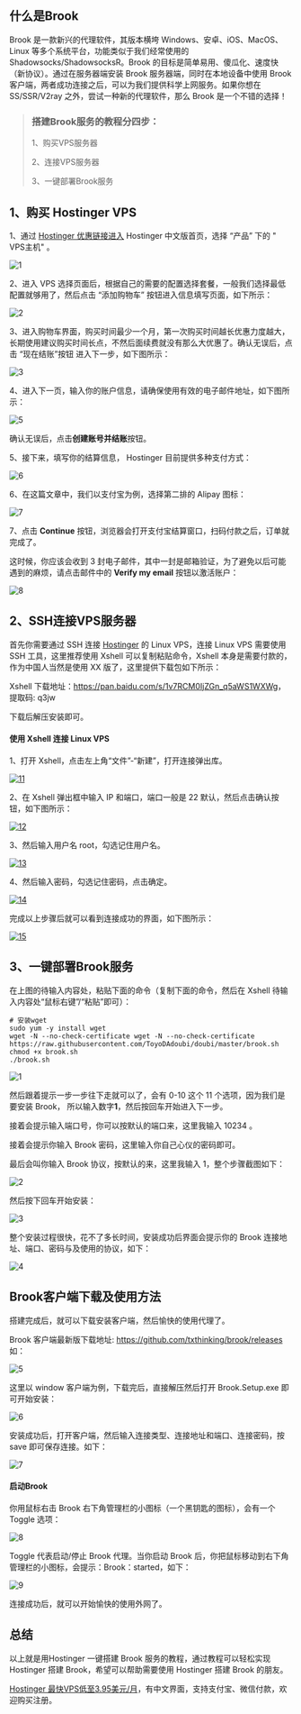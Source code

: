 ## 什么是Brook

Brook 是一款新兴的代理软件，其版本横垮 Windows、安卓、iOS、MacOS、Linux 等多个系统平台，功能类似于我们经常使用的 Shadowsocks/ShadowsocksR。Brook 的目标是简单易用、傻瓜化、速度快（新协议）。通过在服务器端安装 Brook 服务器端，同时在本地设备中使用 Brook 客户端，两者成功连接之后，可以为我们提供科学上网服务。如果你想在 SS/SSR/V2ray 之外，尝试一种新的代理软件，那么 Brook 是一个不错的选择！



> ### 搭建Brook服务的教程分四步：
>
> 1、购买VPS服务器
>
> 2、连接VPS服务器
>
> 3、一键部署Brook服务
>




## 1、购买 Hostinger VPS

1、通过 [Hostinger 优惠链接进入](https://www.hostg.xyz/aff_c?offer_id=6&aff_id=18493&aff_sub=GitHub&url_id=39) Hostinger 中文版首页，选择 “产品” 下的 " VPS主机" 。

![1](https://user-images.githubusercontent.com/54033249/64271400-d4cc7780-cf6f-11e9-9730-61ae0e0c52f9.jpg)

2、进入 VPS 选择页面后，根据自己的需要的配置选择套餐，一般我们选择最低配置就够用了，然后点击 “添加购物车” 按钮进入信息填写页面，如下所示：

![2](https://user-images.githubusercontent.com/54033249/64271407-dac25880-cf6f-11e9-9799-17415bd5fc2c.jpg)

3、进入购物车界面，购买时间最少一个月，第一次购买时间越长优惠力度越大，长期使用建议购买时间长点，不然后面续费就没有那么大优惠了。确认无误后，点击 “现在结账”按钮 进入下一步，如下图所示：

![3](https://user-images.githubusercontent.com/54033249/64271432-e57ced80-cf6f-11e9-951f-30518ad91c78.jpg)

4、进入下一页，输入你的账户信息，请确保使用有效的电子邮件地址，如下图所示：

![5](https://user-images.githubusercontent.com/54033249/64271445-e9a90b00-cf6f-11e9-8bb1-3ffe49bed013.jpg)

确认无误后，点击**创建账号并结账**按钮。

5、接下来，填写你的结算信息， Hostinger 目前提供多种支付方式：

![6](https://user-images.githubusercontent.com/54033249/64271451-eca3fb80-cf6f-11e9-840f-6858036fe4dd.jpg)

6、在这篇文章中，我们以支付宝为例，选择第二排的 Alipay 图标：

![7](https://user-images.githubusercontent.com/54033249/64271461-f168af80-cf6f-11e9-9f20-ce5d31ae9a40.jpg)

7、点击 **Continue** 按钮，浏览器会打开支付宝结算窗口，扫码付款之后，订单就完成了。

这时候，你应该会收到 3 封电子邮件，其中一封是邮箱验证，为了避免以后可能遇到的麻烦，请点击邮件中的 **Verify my email** 按钮以激活账户：

![8](https://user-images.githubusercontent.com/54033249/64271481-f4fc3680-cf6f-11e9-8989-466e88477be0.jpg)



## 2、SSH连接VPS服务器

首先你需要通过 SSH 连接 [Hostinger](https://www.hostg.xyz/aff_c?offer_id=6&aff_id=18493&aff_sub=GitHub&url_id=39) 的 Linux VPS，连接 Linux VPS 需要使用 SSH 工具，这里推荐使用 Xshell 可以复制粘贴命令，Xshell 本身是需要付款的，作为中国人当然是使用 XX 版了，这里提供下载包如下所示：

Xshell 下载地址：<https://pan.baidu.com/s/1v7RCM0IjZGn_q5aWS1WXWg>，提取码: q3jw

下载后解压安装即可。

#### 使用 Xshell 连接 Linux VPS

1、打开 Xshell，点击左上角“文件”-“新建”，打开连接弹出库。

[![11](https://user-images.githubusercontent.com/52620310/62409274-3b741380-b607-11e9-86f4-6841945da8f2.jpg)](https://user-images.githubusercontent.com/52620310/62409274-3b741380-b607-11e9-86f4-6841945da8f2.jpg)

2、在 Xshell 弹出框中输入 IP 和端口，端口一般是 22 默认，然后点击确认按钮，如下图所示：

[![12](https://user-images.githubusercontent.com/52620310/62409279-3f079a80-b607-11e9-829a-dc6db2d6ce8e.jpg)](https://user-images.githubusercontent.com/52620310/62409279-3f079a80-b607-11e9-829a-dc6db2d6ce8e.jpg)

3、然后输入用户名 root，勾选记住用户名。

[![13](https://user-images.githubusercontent.com/52620310/62409280-429b2180-b607-11e9-8438-48451de0dbaf.jpg)](https://user-images.githubusercontent.com/52620310/62409280-429b2180-b607-11e9-8438-48451de0dbaf.jpg)

4、然后输入密码，勾选记住密码，点击确定。

[![14](https://user-images.githubusercontent.com/52620310/62409282-462ea880-b607-11e9-9da0-68ddc4f05bc0.jpg)](https://user-images.githubusercontent.com/52620310/62409282-462ea880-b607-11e9-9da0-68ddc4f05bc0.jpg)

完成以上步骤后就可以看到连接成功的界面，如下图所示：

[![15](https://user-images.githubusercontent.com/52620310/62409283-49299900-b607-11e9-86be-f16913c9fcf3.jpg)](https://user-images.githubusercontent.com/52620310/62409283-49299900-b607-11e9-86be-f16913c9fcf3.jpg)



## 3、一键部署Brook服务

在上图的待输入内容处，粘贴下面的命令（复制下面的命令，然后在 Xshell 待输入内容处“鼠标右键”/“粘贴”即可）：

```
# 安装wget
sudo yum -y install wget
wget -N --no-check-certificate wget -N --no-check-certificate https://raw.githubusercontent.com/ToyoDAdoubi/doubi/master/brook.sh
chmod +x brook.sh
./brook.sh
```

![1](https://user-images.githubusercontent.com/52620310/62551701-0d106580-b89f-11e9-8678-b3d304063a0e.png)

然后跟着提示一步一步往下走就可以了，会有 0-10 这个 11 个选项，因为我们是要安装 Brook， 所以输入数字**1**，然后按回车开始进入下一步。

接着会提示输入端口号，你可以按默认的端口来，这里我输入 10234 。

接着会提示你输入 Brook 密码，这里输入你自己心仪的密码即可。

最后会叫你输入 Brook 协议，按默认的来，这里我输入 1，整个步骤截图如下：

![2](https://user-images.githubusercontent.com/52620310/62551722-14d00a00-b89f-11e9-8027-c6759ffd5a0b.png)

然后按下回车开始安装：

![3](https://user-images.githubusercontent.com/52620310/62551734-18fc2780-b89f-11e9-9cdf-8210b912017f.png)

整个安装过程很快，花不了多长时间，安装成功后界面会提示你的 Brook 连接地址、端口、密码与及使用的协议，如下：

![4](https://user-images.githubusercontent.com/52620310/62551742-1c8fae80-b89f-11e9-80ed-13018f549a89.png)




## Brook客户端下载及使用方法

搭建完成后，就可以下载安装客户端，然后愉快的使用代理了。

Brook 客户端最新版下载地址: https://github.com/txthinking/brook/releases 如：

![5](https://user-images.githubusercontent.com/52620310/62551764-23b6bc80-b89f-11e9-8686-694de14f1bf6.png)

这里以 window 客户端为例，下载完后，直接解压然后打开 Brook.Setup.exe 即可开始安装：

![6](https://user-images.githubusercontent.com/52620310/62551776-27e2da00-b89f-11e9-96c7-05396d589de8.png)

安装成功后，打开客户端，然后输入连接类型、连接地址和端口、连接密码，按 save 即可保存连接。如下：

![7](https://user-images.githubusercontent.com/52620310/62551794-2ca78e00-b89f-11e9-9ebc-00d1f64a559a.png)

#### 启动Brook

你用鼠标右击 Brook 右下角管理栏的小图标（一个黑钥匙的图标），会有一个 Toggle 选项：

![8](https://user-images.githubusercontent.com/52620310/62551804-316c4200-b89f-11e9-9e35-5727f17c255e.png)

Toggle 代表启动/停止 Brook 代理。当你启动 Brook 后，你把鼠标移动到右下角管理栏的小图标，会提示：Brook：started，如下：

![9](https://user-images.githubusercontent.com/52620310/62551818-36c98c80-b89f-11e9-9db7-db889548d1d3.png)

连接成功后，就可以开始愉快的使用外网了。



## 总结

以上就是用Hostinger 一键搭建 Brook 服务的教程，通过教程可以轻松实现 Hostinger 搭建 Brook，希望可以帮助需要使用 Hostinger 搭建 Brook 的朋友。

[Hostinger 最快VPS低至3.95美元/月](https://www.hostg.xyz/aff_c?offer_id=6&aff_id=18493&aff_sub=GitHub&url_id=39)，有中文界面，支持支付宝、微信付款，欢迎购买注册。